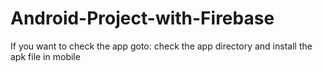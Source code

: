 # Android-Project-with-Firebase

If you want to check the app goto:
check the app directory
and install the apk file in mobile
